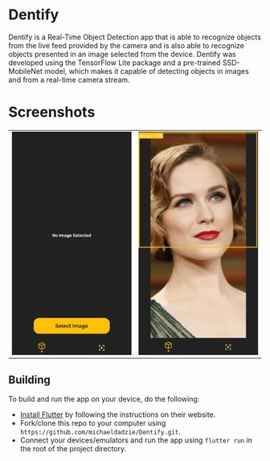 # Dentify
Dentify is a Real-Time Object Detection app that is able to recognize objects from the live feed provided by the camera and is also able to recognize objects presented in an image selected from the device. Dentify was developed using the TensorFlow Lite package and a pre-trained SSD-MobileNet model, which makes it capable of detecting objects in images and from a real-time camera stream.

# Screenshots
<table>
   <tr>
    <td>
      <img src="https://github.com/michaeldadzie/Dentify/blob/master/assets/screenshots/dentify1.png" />
    </td>
    <td>
      <img src="https://github.com/michaeldadzie/Dentify/blob/master/assets/screenshots/dentify2.png" />
    </td>
  </tr>
</table>

## Building
To build and run the app on your device, do the following:

-   [Install Flutter](https://flutter.dev/docs/get-started/install/) by following the instructions on their website.
-   Fork/clone this repo to your computer using `https://github.com/michaeldadzie/Dentify.git`.
-   Connect your devices/emulators and run the app using `flutter run` in the root of the project directory.
